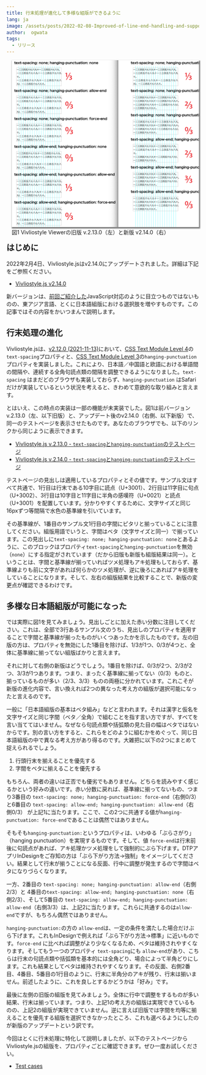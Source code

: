 ```yaml
---
title: 行末処理が進化して多様な組版ができるように
lang: ja
image: /assets/posts/2022-02-08-Improved-of-line-end-handling-and-support-for-page-progression-direction-in-PDF/fig-1.png
author:  ogwata
tags:
  - リリース
---
```

<div style="float: right; margin: 0 0 1em 1em;"><img src="/assets/posts/2022-02-08-Improved-of-line-end-handling-and-support-for-page-progression-direction-in-PDF/fig-1.png" alt="Improved of line end handling" style="width: 850px;  box-shadow: 1px 2px 2.5px 1.5px grey;" /><figcaption>図1 Vivliostyle Viewerの旧版 v.2.13.0（左）と新版 v2.14.0（右）</figcaption></div>

## はじめに

2022年2月4日、Vivliostyle.jsはv2.14.0にアップデートされました。詳細は下記をご参照ください。

- [Vivliostyle.js v2.14.0](https://github.com/vivliostyle/vivliostyle.js/blob/master/CHANGELOG.md#2140-2022-02-04)

新バージョンは、[前回ご紹介した](https://vivliostyle.org/ja/blog/2022/01/24/JavaScript-can-now-be-used-in-typesetting-by-Vivliostyle/)JavaScript対応のように目立つものではないものの、東アジア言語、とくに日本語組版における選択肢を増やすものです。この記事ではその内容をかいつまんで説明します。

## 行末処理の進化

Vivliostyle.jsは、[v2.12.0 (2021-11-13)](https://github.com/vivliostyle/vivliostyle.js/blob/master/CHANGELOG.md#2120-2021-11-13)において、[CSS Text Module Level 4](https://web.archive.org/web/20220127113120/https://drafts.csswg.org/css-text-4/#text-spacing-property)の`text-spacing`プロパティと、[CSS Text Module Level 3](https://www.w3.org/TR/css-text-3/#hanging-punctuation-property)の`hanging-punctuation`プロパティを実装しました。これにより、日本語／中国語と欧語における単語間の間隔や、連続する全角句読点類の間隔を調整できるようになりました。`text-spacing` はまだどのブラウザも実装しておらず、`hanging-punctuation` はSafariだけが実装しているという状況を考えると、きわめて意欲的な取り組みと言えます。

とはいえ、この時点の実装は一部の機能が未実装でした。図1は前バージョン v.2.13.0（左、以下旧版）と、アップデート後のv2.14.0（右側、以下新版）で、同一のテストページを表示させたものです。あなたのブラウザでも、以下のリンクから同じように表示できます。

- [Vivliostyle.js v.2.13.0 - `text-spacing`と`hanging-punctuation`のテストページ](https://vivliostyle.github.io/viewer/v2.13.0/#src=https://github.com/vivliostyle/vivliostyle.js/blob/master/packages/core/test/files/text-spacing/ts-hp-allow-force-end.html)
- [Vivliostyle.js v.2.14.0 - `text-spacing`と`hanging-punctuation`のテストページ](https://vivliostyle.org/viewer/#src=https://raw.githack.com/vivliostyle/vivliostyle.js/master/packages/core/test/files/text-spacing/ts-hp-allow-force-end.html)

テストページの見出しは適用しているプロパティとその値です。サンプル文はすべて共通で、1行目は行末である10字目に読点（U+3001）、2行目は11字目に句点（U+3002）、3行目は10字目と11字目に半角の感嘆符（U+0021）と読点（U+3001）を配置しています。分かりやすくするために、文字サイズと同じ16pxずつ等間隔で水色の基準線を引いています。

その基準線が、1番目のサンプル文1行目の字間にピタリと揃っていることに注意してください。組版用語でいうと、字間はベタ（文字サイズと同一）で揃っています。この見出しに`text-spacing: none; hanging-punctuation: none`とあるように、このブロックはプロパティ`text-spacing`と`hanging-punctuation`を無効（`none`）にする指定がされています（だから旧版も新版も組版結果は同一）。ということは、字間と基準線が揃っていればツメ処理もアキ処理もしておらず、基準線よりも前に文字があれば何らかのツメ処理が、逆に後ろにあればアキ処理をしていることになります。そして、左右の組版結果を比較することで、新版の変更点が確認できるわけです。

## 多様な日本語組版が可能になった

では実際に図1を見てみましょう。見出しごとに加えた赤い分数に注目してください。これは、全部で3行あるサンプル文のうち、見出しのプロパティを適用することで字間と基準線が揃ったものがいくつあったかを示したものです。左の旧版の方は、プロパティを無効にした1番目を除けば、1/3が1つ、0/3が4つと、全体に基準線に揃ってない組版ばかりと言えます。

それに対して右側の新版はどうでしょう。1番目を除けば、0/3が2つ、2/3が2つ、3/3が1つあります。つまり、まったく基準線に揃ってない（0/3）ものと、揃っているものが多い（2/3、3/3）ものの両極に分かれています。これこそが新版の進化内容で、言い換えれば2つの異なった考え方の組版が選択可能になったと言えるのです。

一般に「日本語組版の基本はベタ組み」などと言われます。それは漢字と仮名を文字サイズと同じ字間（ベタ／全角）で組むことを指す言い方ですが、すべてを言い当ててはいません。なぜなら句読点類や括弧類の見た目の幅はベタではないからです。別の言い方をすると、これらをどのように組むかをめぐって、同じ日本語組版の中で異なる考え方があり得るのです。大雑把に以下の2つにまとめて捉えられるでしょう。

1. 行頭行末を揃えることを優先する
2. 字間をベタに揃えることを優先する

もちろん、両者の違いは正否でも優劣でもありません。どちらを読みやすく感じるかという好みの違いです。赤い分数に戻れば、基準線に揃ってないもの、つまり3番目の `text-spacing: none; hanging-punctuation: force-end`（右側0/3）と6番目の `text-spacing: allow-end; hanging-punctuation: allow-end`（右側0/3） が上記1に当たります。ここで、この2つに共通する値が`hanging-punctuation: force-end`であることは偶然ではありません。

そもそも`hanging-punctuation:`というプロパティは、いわゆる「ぶらさがり」（hanging punctuation）を実現するものです。そして、値 `force-end`は行末前後に句読点があれば、アキ処理かツメ処理をして強制的にぶら下げます。DTPアプリInDesignをご存知の方は「ぶら下がり方法→強制」をイメージしてください。結果として行末が揃うことになる反面、行中に調整が発生するので字間はベタになりづらくなります。

一方、2番目の `text-spacing: none; hanging-punctuation: allow-end`（右側2/3）と 4番目の`text-spacing: allow-end; hanging-punctuation: none`（右側2/3）、そして5番目の `text-spacing: allow-end; hanging-punctuation: allow-end`（右側3/3）は、上記2に当たります。これらに共通するのは`allow-end`ですが、もちろん偶然ではありません。

`hanging-punctuation:`の方の `allow-end`は、一定の条件を満たした場合だけぶら下げます。これもInDesignで例えれば「ぶら下がり方法→標準」に近いものです。`force-end` に比べれば調整がより少なくなるため、ベタは維持されやすくなります。そしてもう一つのプロパティ `text-spacing`にも `allow-end`があり、こちらは行末の句読点類や括弧類を基本的には全角どり、場合によって半角どりにします。これも結果としてベタは維持されやすくなります。その反面、右側2番目、4番目、5番目の1行目のように、行末に半角分のアキが残り、行末は揃いません。前述したように、これを良しとするかどうかは「好み」です。

最後に左側の旧版の組版を見てみましょう。全体に行中で調整をするものが多い結果、行末は揃っています。つまり、上記1の考え方の組版は実現できているものの、上記2の組版が実現できていません。逆に言えば旧版では字間を均等に揃えることを優先する組版を選択できなかったところ、これも選べるようにしたのが新版のアップデートという訳です。

今回はとくに行末処理に特化して説明しましたが、以下のテストページからVivliostyle.jsの組版を、プロパティごとに確認できます。ぜひ一度お試しください。

- [Test cases](https://raw.githack.com/vivliostyle/vivliostyle.js/master/packages/core/test/files/)